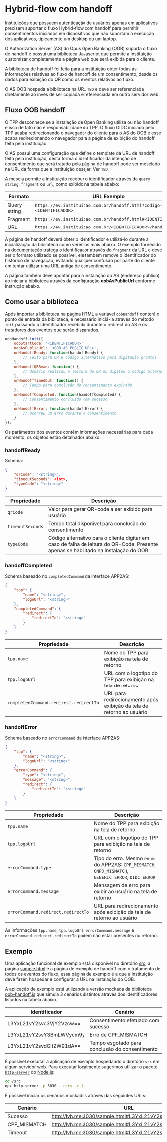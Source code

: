 # Hybrid-flow com handoff

Instituições que possuem autenticação de usuários apenas em aplicativos precisam
suportar o fluxo Hybrid-flow com handoff para permitir consentimentos iniciados
em dispositivos que não suportam a execução dos aplicativos, tipicamente um
desktop ou um laptop.

O Authorization Server (AS) do Opus Open Banking (OOB) suporta o fluxo de
handoff e possui uma biblioteca Javascript que permite a instituição customizar
completamente a página web que será exibida para o cliente.

A biblioteca de handoff foi feita para a instituição obter todas as informações
relativas ao fluxo de handoff de um consentimento, desde os dados para exibição
do QR como os eventos relativos ao fluxo.

O AS OOB hospeda a biblioteca na URL `TBD` e deve ser referenciada diretamente
ao invés de ser copiada e referenciada em outro servidor web.

## Fluxo OOB handoff

O TPP desconhece se a instalação de Open Banking utiliza ou não handoff e isso
de fato não é responsabilidade do TPP. O fluxo OIDC iniciado pelo TPP acaba
redirecionando o navegador do cliente para o AS do OOB e esse acaba
redirecionando o navegador para a página de exibição do handoff feita pela instituição.

O AS possui uma configuração que define o template da URL de handoff feita pela
instituição, desta forma o identificador da intenção de consentimento que será
tratado pela página de handoff pode ser mesclado na URL da forma que a
instituição desejar. Ver `TBD`

A mescla permite a instituição receber o identificador através da
`query string`, `fragment` ou `url`, como exibido na tabela abaixo:

| Formato      | URL Exemplo                                                         |
| ------------ | ------------------------------------------------------------------- |
| Query string | `https://ev.instituicao.com.br/handoff.html?codigo=<IDENTIFICADOR>` |
| Fragment     | `https://ev.instituicao.com.br/handoff.html#<IDENTIFICADOR>`        |
| URL          | `https://ev.instituicao.com.br/<IDENTIFICADOR>/handoff.html`        |

A página de handoff deverá obter o identificador e utilizá-lo durante a
inicialização da biblioteca como veremos mais abaixo. O exemplo fornecido na
documentação trafega o identificador através do `fragment` da URL e deve ser o
formato utilizado se possível, ele também remove o identificador do histórico
de navegação, evitando qualquer confusão por parte do cliente em tentar utilizar
uma URL antiga de consentimento.

A página também deve apontar para a instalação do AS (endereço público) ao iniciar
a biblioteca através da configuração **oobAsPublicUrl** conforme instrução abaixo.

## Como usar a biblioteca

Após importar a biblioteca na página HTML a variável `oobHandoff` conterá o
ponto de entrada da biblioteca, é necessário iniciá-la através do método `init`
passando o identificador recebido durante o redirect do AS e os tratadores dos
eventos que serão disparados.

```Javascript
oobHandoff.init({
    oobStartCode: '<IDENTIFICADOR>',
    oobAsPublicUrl: '<OOB_AS_PUBLIC_URL>',
    onHandoffReady: function(handoffReady) {
        // Texto para QR e código alternativo para digitação prontos
    },
    onHandoffQRRead: function() {
        // Usuário realizou a leitura do QR ou digitou o código alternativo
    },
    onHandoffTimedOut: function() {
        // Tempo para conclusão do consentimento expirado
    },
    onHandoffCompleted: function(handoffCompleted) {
        // Consentimento concluído com sucesso
    },
    onHandoffError: function(handoffError) {
        // Ocorreu um erro durante o consentimento
    }
});
```

Os parâmetros dos eventos contêm informações necessárias para cada momento, os
objetos estão detalhados abaixo.

### handoffReady

Schema:

```json
{
    "qrCode": "<string>",
    "timeoutSeconds": <int>,
    "typeCode": "<string>"
}
```

| Propriedade      | Descrição                                                                                                                            |
| ---------------- | ------------------------------------------------------------------------------------------------------------------------------------ |
| `qrCode`         | Valor para gerar QR-code a ser exibido para usuário                                                                                  |
| `timeoutSeconds` | Tempo total disponível para conclusão do consentimento                                                                               |
| `typeCode`       | Código alternativo para o cliente digitar em caso de falha de leitura do QR-Code. Presente apenas se habilitado na instalação do OOB |

### handoffCompleted

Schema baseado no `completedCommand` da interface APP2AS:

```json
{
    "tpp": {
        "name": "<string>",
        "logoUrl": "<string>"
    },
    "completedCommand": {
        "redirect": {
            "redirectTo": "<string>"
        }
    }
}
```

| Propriedade                            | Descrição                                                             |
| -------------------------------------- | --------------------------------------------------------------------- |
| `tpp.name`                             | Nome do TPP para exibição na tela de retorno                          |
| `tpp.logoUrl`                          | URL com o logotipo do TPP para exibição na tela de retorno            |
| `completedCommand.redirect.redirectTo` | URL para redirecionamento após exibição da tela de retorno ao usuário |

### handoffError

Schema baseado no `errorCommand` da interface APP2AS:

```json
{
    "tpp": {
        "name": "<string>",
        "logoUrl": "<string>"
    },
    "errorCommand": {
        "type": "<string>",
        "message": "<string>",
        "redirect": {
            "redirectTo": "<string>"
        }
    }
}
```

| Propriedade                        | Descrição                                                                                            |
| ---------------------------------- | ---------------------------------------------------------------------------------------------------- |
| `tpp.name`                         | Nome do TPP para exibição na tela de retorno.                                                        |
| `tpp.logoUrl`                      | URL com o logotipo do TPP para exibição na tela de retorno                                           |
| `errorCommand.type`                | Tipo do erro. Mesmo `enum` do APP2AS: `CPF_MISMATCH`, `CNPJ_MISMATCH`, `GENERIC_ERROR`, `OIDC_ERROR` |
| `errorCommand.message`             | Mensagem de erro para exibir ao usuário na tela de retorno                                           |
| `errorCommand.redirect.redirectTo` | URL para redirecionamento após exibição da tela de retorno ao usuário                                |

As informações `tpp.name`, `tpp.logoUrl`, `errorCommand.message` e
`errorCommand.redirect.redirectTo` podem não estar presentes no retorno.

## Exemplo

Uma aplicação funcional de exemplo está disponível no diretório [src](./src), a
página [sample.html](./src/sample.html) é a página de exemplo de handoff com o
tratamento de todos os eventos do fluxo, essa página de exemplo é a que a
instituição deve fazer, hospedar e configurar a URL na instalação do OOB.

A aplicação de exemplo está utilizando a versão mockada da biblioteca [oob-handoff.js](./src/v1/oob-handoff.js)
que simula 3 cenários distintos através dos identificadores listados na tabela abaixo.

| Identificador            | Cenário                                        |
| ------------------------ | ---------------------------------------------- |
| L3YxL21vY2svc3VjY2Vzcw== | Consentimento efetuado com sucesso             |
| L3YxL21vY2svY3BmLWVycm9y | Erro de CPF_MISMATCH                           |
| L3YxL21vY2svdGltZW91dA== | Tempo esgotado para conclusão do consentimento |

É possível executar a aplicação de exemplo hospedando o diretório `src` em algum
servidor web. Para executar localmente sugerimos utilizar o pacote [`http-server`](https://www.npmjs.com/package/http-server)
do [Node.js](https://nodejs.org/en/download/):

```bash
cd /src
npx http-server -p 3030 --cors -c-1
```

É possível iniciar os cenários mockados através das seguintes URLs:

| Cenário      | URL                                                       |
| ------------ | --------------------------------------------------------- |
| Sucesso      | <http://lvh.me:3030/sample.html#L3YxL21vY2svc3VjY2Vzcw==> |
| CPF_MISMATCH | <http://lvh.me:3030/sample.html#L3YxL21vY2svY3BmLWVycm9y> |
| Timeout      | <http://lvh.me:3030/sample.html#L3YxL21vY2svdGltZW91dA==> |
